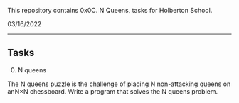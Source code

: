This repository contains 0x0C. N Queens, tasks for Holberton School.

03/16/2022

<hr />

## Tasks

0. N queens

The N queens puzzle is the challenge of placing N non-attacking queens on anN×N chessboard. Write a program that solves the N queens problem.


